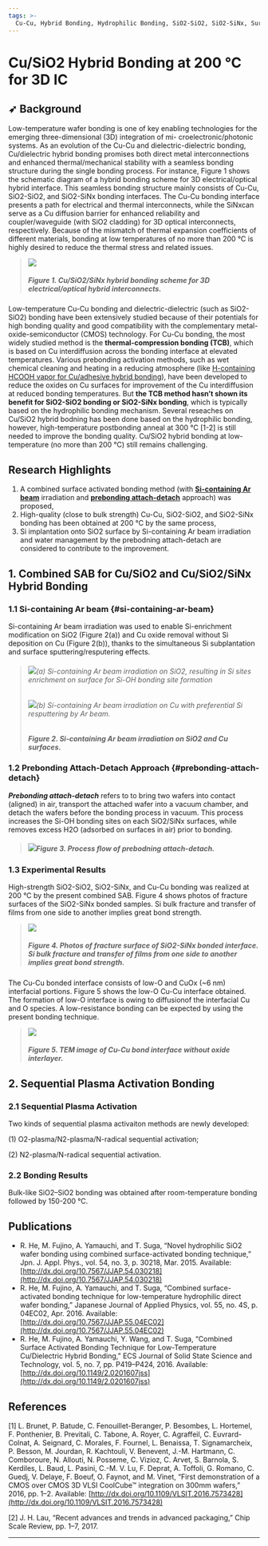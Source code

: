 ```yaml
---
tags: >-
  Cu-Cu, Hybrid Bonding, Hydrophilic Bonding, SiO2-SiO2, SiO2-SiNx, Surface Activated Bonding (SAB), Sub-200 °C,
---
```


# Cu/SiO2 Hybrid Bonding at 200 °C for 3D IC

## ➶ Background

Low-temperature wafer bonding is one of key enabling technologies for the emerging three-dimensional \(3D\) integration of mi- croelectronic/photonic systems. As an evolution of the Cu-Cu and dielectric-dielectric bonding, Cu/dielectric hybrid bonding promises both direct metal interconnections and enhanced thermal/mechanical stability with a seamless bonding structure during the single bonding process. For instance, Figure 1 shows the schematic diagram of a hybrid bonding scheme for 3D electrical/optical hybrid interface. This seamless bonding structure mainly consists of Cu-Cu, SiO2-SiO2, and SiO2-SiNx bonding interfaces. The Cu-Cu bonding interface presents a path for electrical and thermal interconnects, while the SiNxcan serve as a Cu diffusion barrier for enhanced reliability and coupler/waveguide \(with SiO2 cladding\) for 3D optical interconnects, respectively. Because of the mismatch of thermal expansion coefficients of different materials, bonding at low temperatures of no more than 200 °C is highly desired to reduce the thermal stress and related issues.

> ![](/img/Cu-SiO2-SiNx-hybrid-bonding.png)
>
> ##### Figure 1. Cu/SiO2/SiNx hybrid bonding scheme for 3D electrical/optical hybrid interconnects.

Low-temperature Cu-Cu bonding and dielectric-dielectric \(such as SiO2-SiO2\) bonding have been extensively studied because of their potentials for high bonding quality and good compatibility with the complementary metal-oxide-semiconductor \(CMOS\) technology. For Cu-Cu bonding, the most widely studied method is the **thermal-compression bonding \(TCB\)**, which is based on Cu interdiffusion across the bonding interface at elevated temperatures. Various prebonding activation methods, such as wet chemical cleaning and heating in a reducing atmosphere \(like [H-containing HCOOH vapor for Cu/adhesive hybrid bonding](/en/Cu-adhesive-hybrid-bonding.md)\), have been developed to reduce the oxides on Cu surfaces for improvement of the Cu interdiffusion at reduced bonding temperatures. But **the TCB method hasn’t shown its benefit for SiO2-SiO2 bonding or SiO2-SiNx bonding**, which is typically based on the hydrophilic bonding mechanism. Several reseaches on Cu/SiO2 hybrid bodning has been done based on the hydrophilic bonding, however, high-temperature postbonding anneal at 300 °C \[1-2\] is still needed to improve the bonding quality. Cu/SiO2 hybrid bonding at low-temperature \(no more than 200 °C\) still remains challenging.

## Research Highlights

1. A combined surface activated bonding method \(with [**Si-containing Ar beam**](#si-containing-ar-beam) irradiation and [**prebonding attach-detach**](#prebonding-attach-detach) approach\) was proposed,
2. High-quality \(close to bulk strength\) Cu-Cu, SiO2-SiO2, and SiO2-SiNx bonding has been obtained at 200 °C by the same process,
3. Si implantation onto SiO2 surface by Si-containing Ar beam irradiation and water management by the prebodning attach-detach are considered to contribute to the improvement.

## 1. Combined SAB for Cu/SiO2 and Cu/SiO2/SiNx Hybrid Bonding

### 1.1 Si-containing Ar beam {#si-containing-ar-beam}

Si-containing Ar beam irradiation was used to enable Si-enrichment modification on SiO2 \(Figure 2\(a\)\) and Cu oxide removal without Si deposition on Cu \(Figure 2\(b\)\), thanks to the simultaneous Si subplantation and surface sputtering/resputering effects.

> ###### ![](/img/Si-containing-Ar-beam-on-SiO2.png)\(a\) Si-containing Ar beam irradiation on SiO2, resulting in Si sites enrichment on surface for Si-OH bonding site formation
>
> ###### ![](/img/Si-containing-Ar-beam-on-Cu.png)\(b\) Si-containing Ar beam irradiation on Cu with preferential Si resputtering by Ar beam.
>
> ##### Figure 2. Si-containing Ar beam irradiation on SiO2 and Cu surfaces.

### 1.2 Prebonding Attach-Detach Approach {#prebonding-attach-detach}

_**Prebonding attach-detach**_ refers to to bring two wafers into contact \(aligned\) in air, transport the attached wafer into a vacuum chamber, and detach the wafers before the bonding process in vacuum. This process increases the Si-OH bonding sites on each SiO2/SiNx surfaces, while removes excess H2O \(adsorbed on surfaces in air\) prior to bonding.

> ##### ![](/img/prebonding-attach-detach.png)Figure 3. Process flow of prebodning attach-detach.

### 1.3 Experimental Results

High-strength SiO2-SiO2, SiO2-SiNx, and Cu-Cu bonding was realized at 200 °C by the present combined SAB. Figure 4 shows photos of fracture surfaces of the SiO2-SiNx bonded samples. Si bulk fracture and transfer of films from one side to another implies great bond strength.

> ![](/img/combined-SAB-SiO2-fracture.jpg)
>
> ##### Figure 4. Photos of fracture surface of SiO2-SiNx bonded interface. Si bulk fracture and transfer of films from one side to another implies great bond strength.

The Cu-Cu bonded interface consists of low-O and CuOx \(~6 nm\) interfacial portions. Figure 5 shows the low-O Cu-Cu interface obtained. The formation of low-O interface is owing to diffusionof the interfacial Cu and O species. A low-resistance bonding can be expected by using the present bonding technique.

> ![](/img/combined-SAB-low-O-Cu-Cu-interface.jpg)
>
> ##### Figure 5. TEM image of Cu-Cu bond interface without oxide interlayer.

## 2. Sequential Plasma Activation Bonding
### 2.1 Sequential Plasma Activation
Two kinds of sequential plasma activaiton methods are newly developed:

(1) O2-plasma/N2-plasma/N-radical sequential activation; 

(2) N2-plasma/N-radical sequential activation.


### 2.2 Bonding Results
Bulk-like SiO2–SiO2 bonding was obtained after room-temperature bonding followed by 150-200 °C.

## **Publications**

* R. He, M. Fujino, A. Yamauchi, and T. Suga, “Novel hydrophilic SiO2 wafer bonding using combined surface-activated bonding technique,” Jpn. J. Appl. Phys., vol. 54, no. 3, p. 30218, Mar. 2015. Available: [http://dx.doi.org/10.7567/JJAP.54.030218](http://dx.doi.org/10.7567/JJAP.54.030218)
* R. He, M. Fujino, A. Yamauchi, and T. Suga, “Combined surface-activated bonding technique for low-temperature hydrophilic direct wafer bonding,” Japanese Journal of Applied Physics, vol. 55, no. 4S, p. 04EC02, Apr. 2016. Available: [http://dx.doi.org/10.7567/JJAP.55.04EC02](http://dx.doi.org/10.7567/JJAP.55.04EC02)
* R. He, M. Fujino, A. Yamauchi, Y. Wang, and T. Suga, “Combined Surface Activated Bonding Technique for Low-Temperature Cu/Dielectric Hybrid Bonding,” ECS Journal of Solid State Science and Technology, vol. 5, no. 7, pp. P419–P424, 2016. Available: [http://dx.doi.org/10.1149/2.0201607jss](http://dx.doi.org/10.1149/2.0201607jss)

## References

\[1\]  L. Brunet, P. Batude, C. Fenouillet-Beranger, P. Besombes, L. Hortemel, F. Ponthenier, B. Previtali, C. Tabone, A. Royer, C. Agraffeil, C. Euvrard-Colnat, A. Seignard, C. Morales, F. Fournel, L. Benaissa, T. Signamarcheix, P. Besson, M. Jourdan, R. Kachtouli, V. Benevent, J.-M. Hartmann, C. Comboroure, N. Allouti, N. Posseme, C. Vizioz, C. Arvet, S. Barnola, S. Kerdiles, L. Baud, L. Pasini, C.-M. V. Lu, F. Deprat, A. Toffoli, G. Romano, C. Guedj, V. Delaye, F. Boeuf, O. Faynot, and M. Vinet, “First demonstration of a CMOS over CMOS 3D VLSI CoolCube™ integration on 300mm wafers,” 2016, pp. 1–2. Available: [http://dx.doi.org/10.1109/VLSIT.2016.7573428](http://dx.doi.org/10.1109/VLSIT.2016.7573428)

\[2\]  J. H. Lau, “Recent advances and trends in advanced packaging,” Chip Scale Review, pp. 1–7, 2017.

---



